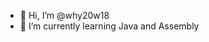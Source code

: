 - 👋 Hi, I’m @why20w18
- 🌱 I’m currently learning Java and Assembly

<!---
why20w18/why20w18 is a ✨ special ✨ repository because its `README.md` (this file) appears on your GitHub profile.
You can click the Preview link to take a look at your changes.
--->
